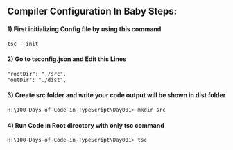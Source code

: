 ## Compiler Configuration In Baby Steps:


#### 1) First initializing Config file by using this  command 
    tsc --init

#### 2) Go to tsconfig.json and Edit this Lines 
    "rootDir": "./src",    
    "outDir": "./dist",  

#### 3) Create src folder and write your code output will be shown in dist folder 
    H:\100-Days-of-Code-in-TypeScript\Day001> mkdir src
    
#### 4) Run Code in Root directory with only tsc command
    H:\100-Days-of-Code-in-TypeScript\Day001> tsc 